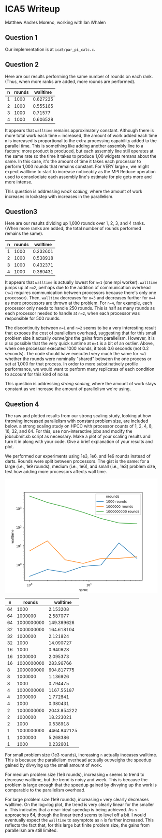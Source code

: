 # ICA5 Writeup

Matthew Andres Moreno, working with Ian Whalen

## Question 1

Our implementation is at `ica5/par_pi_calc.c`.

## Question 2

Here are our results performing the same number of rounds on each rank.
(Thus, when more ranks are added, more rounds are performed).

| n  | rounds     | walltime    |
|----|------------|-------------|
| 1  | 1000       | 0.627225    |
| 2  | 1000       | 0.555165    |
| 3  | 1000       | 0.71577     |
| 4  | 1000       | 0.606528    |

It appears that `walltime` remains approximately constant.
Although there is more total work each time `n` increased, the amount of work added each time `n` is increased is proportional to the extra processing capability added to the parallel time.
This is something like adding another assembly line to a factory: more product is produced, but each assembly line still operates at the same rate so the time it takes to produce 1,00 widgets remans about the same.
In this case, it's the amount of time it takes each processor to perform 1,000 rounds that remains constant.
For VERY large `n`, we might expect walltime to start to increase noticeably as the MPI Reduce operation used to consolodiate each assembly line's estimate for pie gets more and more intense.

This question is addressing *weak scaling*, where the amount of work increases in lockstep with increases in the parallelism.

## Question3

Here are our results dividing up 1,000 rounds over 1, 2, 3, and 4 ranks.
(When more ranks are added, the total number of rounds performed remains the same).

| n  | rounds     | walltime    |
|----|------------|-------------|
| 1  | 1000       | 0.232601    |
| 2  | 1000       | 0.538918    |
| 3  | 1000       | 0.432371    |
| 4  | 1000       | 0.380431    |

It appears that `walltime` is actually lowest for `n=1` (one mpi worker).
`walltime` jumps up at `n=2`, perhaps due to the addition of communication overhead (`n=1` requires communication between processors because there's only one processor).
Then, `walltime` decreases for `n=3` and decreases further for `n=4` as more processors are thrown at the problem.
For `n=4`, for example, each processor only needs to handle 250 rounds.
This is half as many rounds as each processor needed to handle at `n=2`, when each processor was responsible for 500 rounds.

The discontinuity between `n=1` and `n=2` seems to be a very interesting result that exposes the cost of parallelism overhead, suggesting that for this small problem size it actually *outweighs* the gains from parallelism.
However, it is also possible that the very quick runtime at `n=1` is a bit of an outlier.
Above, when one processor executed 1000 rounds, it took 0.6 seconds (not 0.2 seconds).
The code should have executed very much the same for `n=1` whether the rounds were nominally "shared" between the one process or set at 1,000 for that process.
In order to more substinatively profile performance, we would want to perform many replicates of each condition to account for this kind of noise.

This question is addressing *strong scaling*, where the amount of work stays constant as we increase the amount of parallelism we're using.

## Question 4

The raw and plotted results from our strong scaling study, looking at how throwing increased parallelism with constant problem size, are included below. a strong scaling study on HPCC with processor counts of 1, 2, 4, 8, 16, 32, and 64. For this, use non-interactive jobs and modify the jobsubmit.sb script as necessary. Make a plot of your scaling results and turn it in along with your code. Give a brief explanation of your results and plot.

We performed our experiments using 1e3, 1e6, and 1e9 rounds instead of darts.
Rounds were split between processors.
The gist is the same: for a large (i.e., 1e9 rounds), medium (i.e., 1e6), and small (i.e., 1e3) problem size, test how adding more processors affects wall time.

![plot](ica5/results.png)

| n  | rounds     | walltime    |
|----|------------|-------------|
| 64 | 1000       | 2.153208    |
| 64 | 1000000    | 2.587077    |
| 64 | 1000000000 | 149.369626  |
| 32 | 1000000000 | 164.618104  |
| 32 | 1000000    | 2.121824    |
| 32 | 1000       | 14.090727   |
| 16 | 1000       | 0.940628    |
| 16 | 1000000    | 2.095373    |
| 16 | 1000000000 | 283.96766   |
| 8  | 1000000000 | 604.817775  |
| 8  | 1000000    | 1.136926    |
| 8  | 1000       | 0.794475    |
| 4  | 1000000000 | 1167.55187  |
| 4  | 1000000    | 1.772841    |
| 4  | 1000       | 0.380431    |
| 2  | 1000000000 | 2043.854222 |
| 2  | 1000000    | 18.223021   |
| 2  | 1000       | 0.538918    |
| 1  | 1000000000 | 4464.842125 |
| 1  | 1000000    | 5.268386    |
| 1  | 1000       | 0.232601    |

For small problem size (1e3 rounds), increasing `n` actually inceases walltime.
This is because the parallelism overhead actually outweighs the speedup gained by divvying up the small amount of work.

For medium problem size (1e6 rounds), increasing `n` seems to trend to decrease walltime, but the trend is noisy and week.
This is because the problem is large enough that the speedup gained by divvying up the work is comparable to the parallelism overhead.

For large problem size (1e9 rounds), increasing `n` very clearly decreases walltime.
On the log=log plot, the trend is very clearly linear for the smaller `n`.
This indicates that a near-ideal speedup is being achieved.
As `n` approaches 64, though the linear trend seems to level off a bit.
I would eventually expect the `walltime` to asymptote as `n` is further increased.
This reflects the fact that, for this large but finite problem size, the gains from parallelism are still limited.
